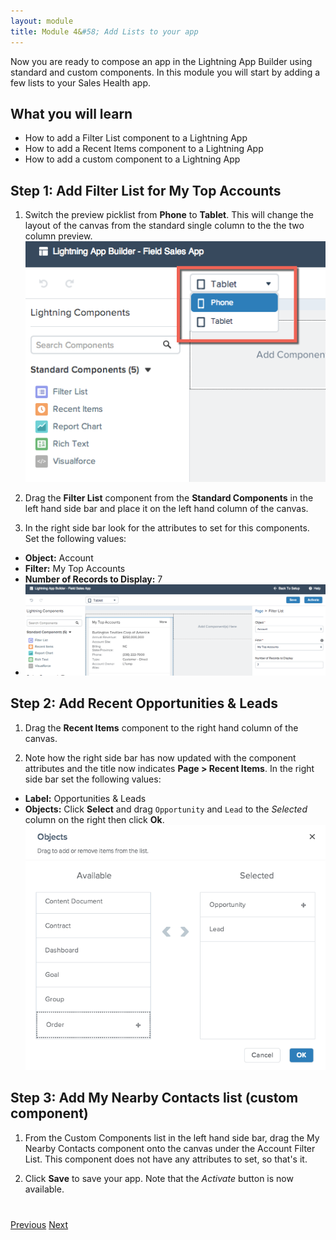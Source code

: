 ```yaml
---
layout: module
title: Module 4&#58; Add Lists to your app
---
```


Now you are ready to compose an app in the Lightning App Builder using standard and custom components. In this module you will start by adding a few lists to your Sales Health app.

## What you will learn
- How to add a Filter List component to a Lightning App 
- How to add a Recent Items component to a Lightning App 
- How to add a custom component to a Lightning App 

## Step 1: Add Filter List for My Top Accounts

1. Switch the preview picklist from **Phone** to **Tablet**. This will change the layout of the canvas from the standard single column to the the two column preview.
![](images/tabletpreview.png)
2. Drag the **Filter List** component from the **Standard Components** in the left hand side bar and place it on the left hand column of the canvas. 

3. In the right side bar look for the attributes to set for this components. Set the following values: 
- **Object:** Account
- **Filter:** My Top Accounts
- **Number of Records to Display:** 7
- ![](images/addfilterlist.png)

## Step 2: Add Recent Opportunities & Leads

1. Drag the **Recent Items** component to the right hand column of the canvas. 

2. Note how the right side bar has now updated with the component attributes and the title now indicates **Page > Recent Items**. In the right side bar set the following values: 
- **Label:** Opportunities & Leads
- **Objects:** Click **Select** and drag `Opportunity` and `Lead` to the *Selected* column on the right then click **Ok**.
![](images/opptyleaditems.png)
## Step 3: Add My Nearby Contacts list (custom component)

1. From the Custom Components list in the left hand side bar, drag the My Nearby Contacts component onto the canvas under the Account Filter List. This component does not have any attributes to set, so that's it.

2. Click **Save** to save your app. Note that the *Activate* button is now available. 


<div class="row" style="margin-top:40px;">
<div class="col-sm-12">
<a href="create-apex-controller.html" class="btn btn-default"><i class="glyphicon glyphicon-chevron-left"></i> Previous</a>
<a href="create-contactlist-component.html" class="btn btn-default pull-right">Next <i class="glyphicon glyphicon-chevron-right"></i></a>
</div>
</div>
